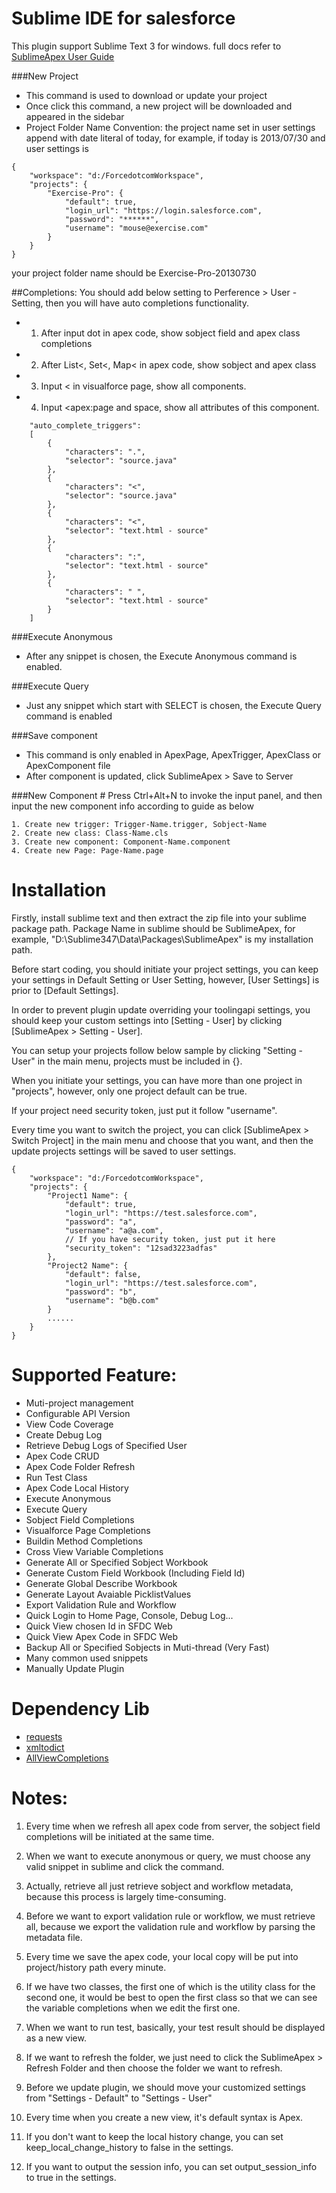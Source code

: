 # Sublime IDE for salesforce
This plugin support Sublime Text 3 for windows. full docs refer to [SublimeApex User Guide](https://github.com/xjsender/SublimeApex/blob/master/docs/SublimeApex%20Guide.docx)

###New Project
+ This command is used to download or update your project
+ Once click this command, a new project will be downloaded and appeared in the sidebar
+ Project Folder Name Convention: the project name set in user settings append with date literal of today, for example,
if today is 2013/07/30 and user settings is 

```
{
    "workspace": "d:/ForcedotcomWorkspace",
    "projects": {
        "Exercise-Pro": {
            "default": true,
            "login_url": "https://login.salesforce.com",
            "password": "******",
            "username": "mouse@exercise.com"
        }
    }
}
```
your project folder name should be Exercise-Pro-20130730

##Completions:
You should add below setting to Perference > User - Setting, then you will have auto completions functionality.
+ 1. After input dot in apex code, show sobject field and apex class completions
+ 2. After List<, Set<, Map< in apex code, show sobject and apex class
+ 3. Input < in visualforce page, show all components.
+ 4. Input <apex:page and space, show all attributes of this component.
```
    "auto_complete_triggers":
    [
        {
            "characters": ".",
            "selector": "source.java"
        },
        {
            "characters": "<",
            "selector": "source.java"
        },
        {
            "characters": "<",
            "selector": "text.html - source"
        },
        {
            "characters": ":",
            "selector": "text.html - source"
        },
        {
            "characters": " ",
            "selector": "text.html - source"
        }
    ]
```

###Execute Anonymous
+ After any snippet is chosen, the Execute Anonymous command is enabled.

###Execute Query
+ Just any snippet which start with SELECT is chosen, the Execute Query command is enabled

###Save component
+ This command is only enabled in ApexPage, ApexTrigger, ApexClass or ApexComponent file
+ After component is updated, click SublimeApex > Save to Server

###New Component #
Press Ctrl+Alt+N to invoke the input panel, and then input the new component info according to guide as below
```
1. Create new trigger: Trigger-Name.trigger, Sobject-Name
2. Create new class: Class-Name.cls
3. Create new component: Component-Name.component
4. Create new Page: Page-Name.page
```

# Installation #
Firstly, install sublime text and then extract the zip file into your sublime package path.
Package Name in sublime should be SublimeApex, for example, "D:\Sublime347\Data\Packages\SublimeApex" is my installation path.

Before start coding, you should initiate your project settings, you can keep your settings in Default Setting or User Setting, however, [User Settings] is prior to [Default Settings].

In order to prevent plugin update overriding your toolingapi settings, you should keep your custom settings into [Setting - User] by clicking [SublimeApex > Setting - User].

You can setup your projects follow below sample by clicking "Setting - User" in the main menu, projects must be included in {}.

When you initiate your settings, you can have more than one project in "projects", however, only one project default can be true.

If your project need security token, just put it follow "username".

Every time you want to switch the project, you can click [SublimeApex > Switch Project] in the main menu and choose that you want, and then the update projects settings will be saved to user settings.
``` 
{
    "workspace": "d:/ForcedotcomWorkspace",
    "projects": {
        "Project1 Name": {
            "default": true,
            "login_url": "https://test.salesforce.com",
            "password": "a",
            "username": "a@a.com",
            // If you have security token, just put it here
            "security_token": "12sad3223adfas"
        },
        "Project2 Name": {
            "default": false,
            "login_url": "https://test.salesforce.com",
            "password": "b",
            "username": "b@b.com"
        }
        ......
    }
}
```

# Supported Feature: #
+ Muti-project management
+ Configurable API Version
+ View Code Coverage
+ Create Debug Log
+ Retrieve Debug Logs of Specified User
+ Apex Code CRUD
+ Apex Code Folder Refresh
+ Run Test Class
+ Apex Code Local History
+ Execute Anonymous
+ Execute Query
+ Sobject Field Completions
+ Visualforce Page Completions
+ Buildin Method Completions
+ Cross View Variable Completions
+ Generate All or Specified Sobject Workbook
+ Generate Custom Field Workbook (Including Field Id)
+ Generate Global Describe Workbook
+ Generate Layout Avaiable PicklistValues
+ Export Validation Rule and Workflow
+ Quick Login to Home Page, Console, Debug Log...
+ Quick View chosen Id in SFDC Web
+ Quick View Apex Code in SFDC Web
+ Backup All or Specified Sobjects in Muti-thread (Very Fast)
+ Many common used snippets
+ Manually Update Plugin

# Dependency Lib #
+ [requests](https://github.com/kennethreitz/requests)
+ [xmltodict](https://github.com/martinblech/xmltodict)
+ [AllViewCompletions](https://github.com/alienhard/SublimeAllAutocomplete/blob/master/all_views_completions.py)

# Notes: #
1. Every time when we refresh all apex code from server, the sobject field completions will be initiated at the same time.

2. When we want to execute anonymous or query, we must choose any valid snippet in sublime and click the command.

3. Actually, retrieve all just retrieve sobject and workflow metadata, because this process is largely time-consuming.

4. Before we want to export validation rule or workflow, we must retrieve all, because we export the validation rule and workflow by parsing the metadata file.

5. Every time we save the apex code, your local copy will be put into project/history path every minute.

6. If we have two classes, the first one of which is the utility class for the second one, it would be best to open the first class so that we can see the variable completions when we edit the first one.

7. When we want to run test, basically, your test result should be displayed as a new view.

8. If we want to refresh the folder, we just need to click the SublimeApex > Refresh Folder and then choose the folder we want to refresh.

9. Before we update plugin, we should move your customized settings from "Settings - Default" to "Settings - User"

10. Every time when you create a new view, it's default syntax is Apex.

11. If you don't want to keep the local history change, you can set keep_local_change_history to false in the settings.

12. If you want to output the session info, you can set output_session_info to true in the settings.